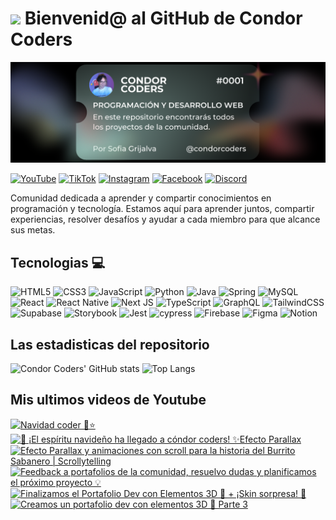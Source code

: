# <img src="https://media.giphy.com/media/lGhBlBMIN2XsEteTN3/giphy.gif" width="100"/> Bienvenid@ al GitHub de Condor Coders

![Banner de Condor Coders](banner-github-condor-coders.png)

[![YouTube](https://img.shields.io/badge/YouTube-%23FF0000.svg?style=for-the-badge&logo=YouTube&logoColor=white)](https://www.youtube.com/@condorcoders)
[![TikTok](https://img.shields.io/badge/TikTok-%23000000.svg?style=for-the-badge&logo=TikTok&logoColor=white)](https://www.tiktok.com/@condorcoders)
[![Instagram](https://img.shields.io/badge/Instagram-%23E4405F.svg?style=for-the-badge&logo=Instagram&logoColor=white)](https://www.instagram.com/condorcoders/)
[![Facebook](https://img.shields.io/badge/Facebook-%231877F2.svg?style=for-the-badge&logo=Facebook&logoColor=white)](https://www.facebook.com/condorcoders/)
[![Discord](https://img.shields.io/badge/Discord-%235865F2.svg?style=for-the-badge&logo=discord&logoColor=white)](https://discord.gg/ah7zYsBU)

Comunidad dedicada a aprender y compartir conocimientos en programación y tecnología. Estamos aquí para aprender juntos, compartir experiencias, resolver desafíos y ayudar a cada miembro para que alcance sus metas.

## Tecnologias 💻
![HTML5](https://img.shields.io/badge/html5-%23E34F26.svg?style=for-the-badge&logo=html5&logoColor=white)
![CSS3](https://img.shields.io/badge/css3-%231572B6.svg?style=for-the-badge&logo=css3&logoColor=white)
![JavaScript](https://img.shields.io/badge/javascript-%23323330.svg?style=for-the-badge&logo=javascript&logoColor=%23F7DF1E)
![Python](https://img.shields.io/badge/python-3670A0?style=for-the-badge&logo=python&logoColor=ffdd54)
![Java](https://img.shields.io/badge/java-%23ED8B00.svg?style=for-the-badge&logo=openjdk&logoColor=white)
![Spring](https://img.shields.io/badge/spring-%236DB33F.svg?style=for-the-badge&logo=spring&logoColor=white)
![MySQL](https://img.shields.io/badge/mysql-%2300f.svg?style=for-the-badge&logo=mysql&logoColor=white)
<br/>
![React](https://img.shields.io/badge/react-%2320232a.svg?style=for-the-badge&logo=react&logoColor=%2361DAFB)
![React Native](https://img.shields.io/badge/react_native-%2320232a.svg?style=for-the-badge&logo=react&logoColor=%2361DAFB)
![Next JS](https://img.shields.io/badge/Next-black?style=for-the-badge&logo=next.js&logoColor=white)
![TypeScript](https://img.shields.io/badge/typescript-%23007ACC.svg?style=for-the-badge&logo=typescript&logoColor=white)
![GraphQL](https://img.shields.io/badge/-GraphQL-E10098?style=for-the-badge&logo=graphql&logoColor=white)
![TailwindCSS](https://img.shields.io/badge/tailwindcss-%2338B2AC.svg?style=for-the-badge&logo=tailwind-css&logoColor=white)
<br/>
![Supabase](https://img.shields.io/badge/Supabase-3ECF8E?style=for-the-badge&logo=supabase&logoColor=white)
![Storybook](https://img.shields.io/badge/-Storybook-FF4785?style=for-the-badge&logo=storybook&logoColor=white)
![Jest](https://img.shields.io/badge/-jest-%23C21325?style=for-the-badge&logo=jest&logoColor=white)
![cypress](https://img.shields.io/badge/-cypress-%23E5E5E5?style=for-the-badge&logo=cypress&logoColor=058a5e)
![Firebase](https://img.shields.io/badge/Firebase-039BE5?style=for-the-badge&logo=Firebase&logoColor=white)
![Figma](https://img.shields.io/badge/figma-%23F24E1E.svg?style=for-the-badge&logo=figma&logoColor=white)
![Notion](https://img.shields.io/badge/Notion-%23000000.svg?style=for-the-badge&logo=notion&logoColor=white)

## Las estadisticas del repositorio
![Condor Coders' GitHub stats](https://github-readme-stats.vercel.app/api?username=condorcoders&show_icons=true&theme=dark) ![Top Langs](https://github-readme-stats.vercel.app/api/top-langs/?username=condorcoders&layout=compact&theme=dark)

## Mis ultimos videos de Youtube
<!-- BEGIN YOUTUBE-CARDS -->
[![Navidad coder 🎄⭐️](https://ytcards.demolab.com/?id=3xItv7mG7XI&title=Navidad+coder+%F0%9F%8E%84%E2%AD%90%EF%B8%8F&lang=en&timestamp=1733357210&background_color=%230d1117&title_color=%23ffffff&stats_color=%23dedede&max_title_lines=1&width=250&border_radius=5 "Navidad coder 🎄⭐️")](https://www.youtube.com/watch?v=3xItv7mG7XI)
[![🎄 ¡El espíritu navideño ha llegado a cóndor coders! ✨Efecto Parallax](https://ytcards.demolab.com/?id=C7CUcY75JlE&title=%F0%9F%8E%84+%C2%A1El+esp%C3%ADritu+navide%C3%B1o+ha+llegado+a+c%C3%B3ndor+coders%21+%E2%9C%A8Efecto+Parallax&lang=en&timestamp=1732585082&background_color=%230d1117&title_color=%23ffffff&stats_color=%23dedede&max_title_lines=1&width=250&border_radius=5 "🎄 ¡El espíritu navideño ha llegado a cóndor coders! ✨Efecto Parallax")](https://www.youtube.com/watch?v=C7CUcY75JlE)
[![Efecto Parallax y animaciones con scroll para la historia del Burrito Sabanero | Scrollytelling](https://ytcards.demolab.com/?id=3fOZPnpV31Y&title=Efecto+Parallax+y+animaciones+con+scroll+para+la+historia+del+Burrito+Sabanero+%7C+Scrollytelling&lang=en&timestamp=1732581054&background_color=%230d1117&title_color=%23ffffff&stats_color=%23dedede&max_title_lines=1&width=250&border_radius=5 "Efecto Parallax y animaciones con scroll para la historia del Burrito Sabanero | Scrollytelling")](https://www.youtube.com/watch?v=3fOZPnpV31Y)
[![Feedback a portafolios de la comunidad, resuelvo dudas y planificamos el próximo proyecto 💡](https://ytcards.demolab.com/?id=fXwkfDUJ9EQ&title=Feedback+a+portafolios+de+la+comunidad%2C+resuelvo+dudas+y+planificamos+el+pr%C3%B3ximo+proyecto+%F0%9F%92%A1&lang=en&timestamp=1732061762&background_color=%230d1117&title_color=%23ffffff&stats_color=%23dedede&max_title_lines=1&width=250&border_radius=5 "Feedback a portafolios de la comunidad, resuelvo dudas y planificamos el próximo proyecto 💡")](https://www.youtube.com/watch?v=fXwkfDUJ9EQ)
[![Finalizamos el Portafolio Dev con Elementos 3D 🎉 + ¡Skin sorpresa! 🚀](https://ytcards.demolab.com/?id=Lk5WOrJ4ALA&title=Finalizamos+el+Portafolio+Dev+con+Elementos+3D+%F0%9F%8E%89+%2B+%C2%A1Skin+sorpresa%21+%F0%9F%9A%80&lang=en&timestamp=1731599548&background_color=%230d1117&title_color=%23ffffff&stats_color=%23dedede&max_title_lines=1&width=250&border_radius=5 "Finalizamos el Portafolio Dev con Elementos 3D 🎉 + ¡Skin sorpresa! 🚀")](https://www.youtube.com/watch?v=Lk5WOrJ4ALA)
[![Creamos un portafolio dev con elementos 3D 🧊 Parte 3](https://ytcards.demolab.com/?id=uc4L0ejFELc&title=Creamos+un+portafolio+dev+con+elementos+3D+%F0%9F%A7%8A+Parte+3&lang=en&timestamp=1730949155&background_color=%230d1117&title_color=%23ffffff&stats_color=%23dedede&max_title_lines=1&width=250&border_radius=5 "Creamos un portafolio dev con elementos 3D 🧊 Parte 3")](https://www.youtube.com/watch?v=uc4L0ejFELc)
<!-- END YOUTUBE-CARDS -->
